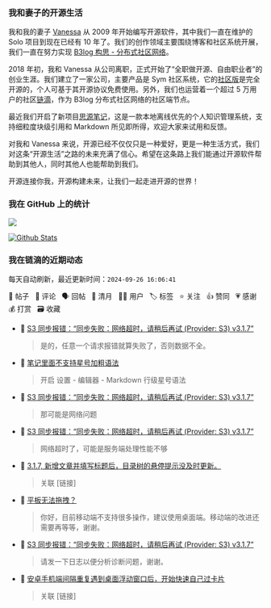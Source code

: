 ### 我和妻子的开源生活

我和我的妻子 [Vanessa](https://github.com/Vanessa219) 从 2009 年开始编写开源软件，其中我们一直在维护的 Solo 项目到现在已经有 10 年了。我们的创作领域主要围绕博客和社区系统开展，我们一直在努力实现 [B3log 构思 - 分布式社区网络](https://ld246.com/article/1546941897596)。

2018 年初，我和 Vanessa 从公司离职，正式开始了“全职做开源、自由职业者”的创业生涯。我们建立了一家公司，主要产品是 Sym 社区系统，它的[社区版](https://github.com/88250/symphony)是完全开源的，个人可基于其开源协议免费使用。另外，我们也运营着一个超过 5 万用户的社区[链滴](https://ld246.com)，作为 B3log 分布式社区网络的社区端节点。

最近我们开启了新项目[思源笔记](https://github.com/siyuan-note/siyuan)，这是一款本地离线优先的个人知识管理系统，支持细粒度块级引用和 Markdown 所见即所得，欢迎大家来试用和反馈。

对我和 Vanessa 来说，开源已经不仅仅只是一种爱好，更是一种生活方式，我们对这条“开源生活”之路的未来充满了信心。希望在这条路上我们能通过开源软件帮助到其他人，同时其他人也能帮助到我们。

开源连接你我，开源构建未来，让我们一起走进开源的世界！

### 我在 GitHub 上的统计

<a title="Hits" target="_blank" href="https://github.com/88250/88250"><img src="https://hits.b3log.org/88250/88250.svg"></a>

[![Github Stats](https://github-readme-stats.vercel.app/api?username=88250&theme=tokyonight&show_icons=true)](https://github.com/88250)

<!--events start -->

### 我在链滴的近期动态

每天自动刷新，最近更新时间：`2024-09-26 16:06:41`

📝 帖子 &nbsp; 💬 评论 &nbsp; 🗣 回帖 &nbsp; 🌙 清月 &nbsp; 👨‍💻 用户 &nbsp; 🏷️ 标签 &nbsp; ⭐️ 关注 &nbsp; 👍 赞同 &nbsp; 💗 感谢 &nbsp; 💰 打赏 &nbsp; 🗃 收藏

* 💬 [S3 同步报错：“同步失败：网络超时，请稍后再试 (Provider: S3) v3.1.7”](https://ld246.com/article/1727316951318/comment/1727337021637#comments)

  > 是的，任意一个请求报错就算失败了，否则数据不全。
* 💬 [笔记里面不支持星号加粗语法](https://ld246.com/article/1727333629502/comment/1727334759275#comments)

  > 开启 设置 - 编辑器 - Markdown 行级星号语法
* 💬 [S3 同步报错：“同步失败：网络超时，请稍后再试 (Provider: S3) v3.1.7”](https://ld246.com/article/1727316951318/comment/1727334490848#comments)

  > 那可能是网络问题
* 💬 [S3 同步报错：“同步失败：网络超时，请稍后再试 (Provider: S3) v3.1.7”](https://ld246.com/article/1727316951318/comment/1727323491112#comments)

  > 网络超时了，可能是服务端处理性能不够
* 💬 [3.1.7, 新增文章并填写标题后，目录树的悬停提示没及时更新。](https://ld246.com/article/1727318459174/comment/1727319020501#comments)

  > 关联 [链接]
* 💬 [平板无法拖拽？](https://ld246.com/article/1727317244428/comment/1727318008104#comments)

  > 你好，目前移动端不支持很多操作，建议使用桌面端。移动端的改进还需要再等等，谢谢。
* 💬 [S3 同步报错：“同步失败：网络超时，请稍后再试 (Provider: S3) v3.1.7”](https://ld246.com/article/1727316951318/comment/1727317851813#comments)

  > 请发一下日志以便分析诊断问题，谢谢。
* 💬 [安卓手机端间隔重复遇到桌面浮动窗口后，开始快速自己过卡片](https://ld246.com/article/1723681794775/comment/1727317823627#comments)

  > 关联 [链接]


<!--events end -->
